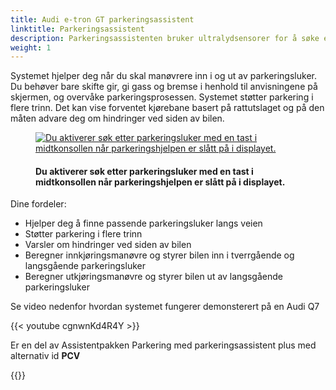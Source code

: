 ```yaml
---
title: Audi e-tron GT parkeringsassistent
linktitle: Parkeringsassistent
description: Parkeringsassistenten bruker ultralydsensorer for å søke etter egnede parkeringsluker langs veien. Den beregner ideelle innkjøringsmanøvre (forover og bakover) for tverrgående parkeringsluker og inn- og utkjøringsmanøvre for langsgående parkeringsluker.
weight: 1
---
```

<!-- markdownlint-disable MD033 -->
Systemet hjelper deg når du skal manøvrere inn i og ut av parkeringsluker. Du behøver bare skifte gir, gi gass og
bremse i henhold til anvisningene på skjermen, og overvåke parkeringsprosessen. Systemet støtter parkering i flere
trinn. Det kan vise forventet kjørebane basert på rattutslaget og på den måten advare deg om hindringer ved siden av
bilen.

<figure>
    <a href="https://media.electrichasgoneaudi.net/multimedia/models/e-tron-gt/technology/drivingassistance/parkassist/parkassist.jpg">
        <img src="https://media.electrichasgoneaudi.net/multimedia/models/e-tron-gt/technology/drivingassistance/parkassist/parkassists.jpg"
        class="img-fluid" alt="Du aktiverer søk etter parkeringsluker med en tast i midtkonsollen når parkeringshjelpen er slått på i displayet." title="Du aktiverer søk etter parkeringsluker med en tast i midtkonsollen når parkeringshjelpen er slått på i displayet.">
    </a>
    <figcaption><h4>Du aktiverer søk etter parkeringsluker med en tast i midtkonsollen når parkeringshjelpen er slått på i displayet.</h4></figcaption>
</figure>

Dine fordeler:

- Hjelper deg å finne passende parkeringsluker langs veien
- Støtter parkering i flere trinn
- Varsler om hindringer ved siden av bilen
- Beregner innkjøringsmanøvre og styrer bilen inn i tverrgående og langsgående parkeringsluker
- Beregner utkjøringsmanøvre og styrer bilen ut av langsgående parkeringsluker

Se video nedenfor hvordan systemet fungerer demonsterert på en Audi Q7

{{< youtube cgnwnKd4R4Y >}}

Er en del av Assistentpakken Parkering med parkeringsassistent plus med alternativ id **PCV**

{{<children description="true" />}}
